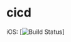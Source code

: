 # cicd

iOS: [![Build Status](https://build.appcenter.ms/v0.1/apps/5c987750-8268-4369-a1ae-28545137d550/branches/dev/badge)]
